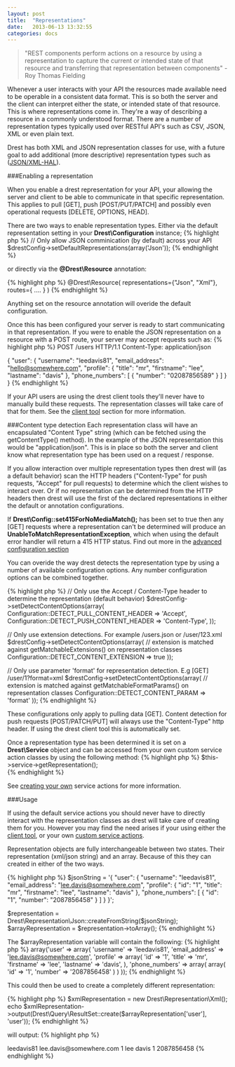 ```yaml
---
layout: post
title:  "Representations"
date:   2013-06-13 13:32:55
categories: docs
---
```


> "REST components perform actions on a resource by using a representation to capture the current or intended state of that resource and transferring that representation between components" - Roy Thomas Fielding

Whenever a user interacts with your API the resources made available need to be operable in a consistent data format. This is so both the server and the client can interpret either the state, or intended state of that resource.
This is where representations come in. They're a way of describing a resource in a commonly understood format. There are a number of representation types typically used over RESTful API's such as CSV, JSON, XML or even plain text.

Drest has both XML and JSON representation classes for use, with a future goal to add additional (more descriptive) representation types such as ([JSON/XML-HAL](http://stateless.co/hal_specification.html)).  

###Enabling a representation

When you enable a drest representation for your API, your allowing the server and client to be able to communicate in that specific representation. This applies to pull \[GET\], push \[POST/PUT/PATCH\] and possibly even operational requests \[DELETE, OPTIONS, HEAD\].
 
There are two ways to enable representation types. Either via the default representation setting in your **Drest\Configuration** instance;
{% highlight php %}
// Only allow JSON comminication (by default) across your API
$drestConfig->setDefaultRepresentations(array('Json'));
{% endhighlight %}

or directly via the **@Drest\Resource** annotation: 

{% highlight php %}
 @Drest\Resource(
    representations={"Json", "Xml"},
    routes={
        ....
    }
)
{% endhighlight %}
<div class="alert alert-info">
Anything set on the resource annotation will overide the default configuration.
</div>

Once this has been configured your server is ready to start communicating in that representation. If you were to enable the JSON representation on a resource with a POST route, your server may accept requests such as: 
{% highlight php %}
POST /users HTTP/1.1
Content-Type: application/json

{
  "user": {
    "username": "leedavis81",
    "email_address": "hello@somewhere.com",
    "profile": {
      "title": "mr",
      "firstname": "lee",
      "lastname": "davis"
    },
    "phone_numbers": [
      {
        "number": "02087856589"
      }
    ]
  }
}
{% endhighlight %}

<div class="alert alert-info">
If your API users are using the drest client tools they'll never have to manually build these requests. The representation classes will take care of that for them. See the <a href="{{site.url}}/docs/client-tool">client tool</a> section for more information.
</div>


###Content type detection
Each representation class will have an encapsulated "Content Type" string (which can be fetched using the getContentType() method). In the example of the JSON representation this would be "application/json". This is in place so both the server and client know what representation type has been used on a request / response. 

If you allow interaction over multiple representation types then drest will (as a default behavior) scan the HTTP headers ("Content-Type" for push requests, "Accept" for pull requests) to determine which the client wishes to interact over.
Or if no representation can be determined from the HTTP headers then drest will use the first of the declared representations in either the default or annotation configurations. 

<div class="alert">
If <strong>Drest\Config::set415ForNoMediaMatch();</strong> has been set to true then any [GET] requests where a representation can't be determined will produce an <strong>UnableToMatchRepresentationException</strong>, which when using the default error handler will return a 415 HTTP status. Find out more in the <a href="{{site.url}}/docs/advanced-configuration">advanced configuration section</a>
</div>

You can overide the way drest detects the representation type by using a number of available configuration options. Any number configuration options can be combined together.


{% highlight php %}
// Only use the Accept / Content-Type header to determine the representation (default behavior)
$drestConfig->setDetectContentOptions(array(
    Configuration::DETECT_PULL_CONTENT_HEADER => 'Accept',
    Configuration::DETECT_PUSH_CONTENT_HEADER => 'Content-Type',
));

// Only use extension detections. For example /users.json or /user/123.xml
$drestConfig->setDetectContentOptions(array(
    // extension is matched against getMatchableExtensions() on representation classes 
    Configuration::DETECT_CONTENT_EXTENSION => true
));

// Only use parameter 'format' for representation detection. E.g [GET] /user/1?format=xml
$drestConfig->setDetectContentOptions(array(
    // extension is matched against getMatchableFormatParams() on representation classes 
    Configuration::DETECT_CONTENT_PARAM => 'format'
));
{% endhighlight %}

<div class="alert alert-info">These configurations only apply to pulling data [GET]. Content detection for push requests [POST/PATCH/PUT] will always use the "Content-Type" http header. If using the drest client tool this is automatically set.</div>

Once a representation type has been determined it is set on a **Drest\Service** object and can be accessed from your own custom service action classes by using the following method:
{% highlight php %}
$this->service->getRepresentation();   
{% endhighlight %}

See [creating your own]({{site.url}}/docs/service-actions/#creating_your_own) service actions for more information.

###Usage

If using the default service actions you should never have to directly interact with the representation classes as drest will take care of creating them for you. 
However you may find the need arises if your using either the [client tool]({{site.url}}/docs/client-tool), or your own [custom service actions]({{site.url}}/docs/service-actions/#creating_your_own).

Representation objects are fully interchangeable between two states. Their representation (xml/json string) and an array. Because of this they can created in either of the two ways.

{% highlight php %}
$jsonString = '{
  "user": {
    "username": "leedavis81",
    "email_address": "lee.davis@somewhere.com",
    "profile": {
      "id": "1",
      "title": "mr",
      "firstname": "lee",
      "lastname": "davis"
    },
    "phone_numbers": [
      {
        "id": "1",
        "number": "2087856458"
      }
    ]
  }
}';

$representation = Drest\Representation\Json::createFromString($jsonString);
$arrayRepresentation = $representation->toArray();
{% endhighlight %}

The $arrayRepresentation variable will contain the following:
{% highlight php %}
array('user' => array(
    'username' => 'leedavis81',
    'email_address' => 'lee.davis@somewhere.com',
    'profile' => array(
        'id' => '1',
        'title' => 'mr',
        'firstname' => 'lee',
        'lastname' => 'davis',
    ),
    'phone_numbers' => array(
        array(
            'id' => '1',
            'number' => '2087856458'
        )
    )
));
{% endhighlight %}

This could then be used to create a completely different representation:

{% highlight php %}
$xmlRepresentation = new Drest\Representation\Xml();
echo $xmlRepresentation->output(Drest\Query\ResultSet::create($arrayRepresentation['user'], 'user'));
{% endhighlight %}

will output:
{% highlight php %}
<?xml version="1.0" encoding="UTF-8"?>
<user>
  <username>leedavis81</username>
  <email_address>lee.davis@somewhere.com</email_address>
  <profile>
    <id>1</id>
    <title>mr</title>
    <firstname>lee</firstname>
    <lastname>davis</lastname>
  </profile>
  <phone_numbers>
    <phone_number>
      <id>1</id>
      <number>2087856458</number>
    </phone_number>
  </phone_numbers>
</user>
{% endhighlight %}






